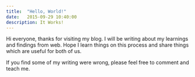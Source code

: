 ```yaml
---
title:  "Hello, World!"
date:   2015-09-29 10:40:00
description: It Works!
---
```

Hi everyone, thanks for visiting my blog. I will be writing about my learnings and findings from web. Hope I learn things on this process and share things which are useful for both of us.

If you find some of my writing were wrong, please feel free to comment and teach me.